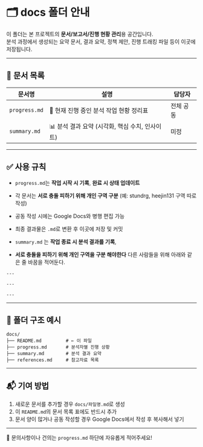# 🗂 docs 폴더 안내

이 폴더는 본 프로젝트의 **문서/보고서/진행 현황 관리**용 공간입니다.  
분석 과정에서 생성되는 요약 문서, 결과 요약, 정책 제안, 진행 트래킹 파일 등이 이곳에 저장됩니다.

---

## 📄 문서 목록

| 문서명         | 설명                                      | 담당자 |
|----------------|-------------------------------------------|--------|
| `progress.md`  | 📌 현재 진행 중인 분석 작업 현황 정리표          | 전체 공동 |
| `summary.md`   | 📊 분석 결과 요약 (시각화, 핵심 수치, 인사이트) | 미정    |

---

## ✅ 사용 규칙

- `progress.md`는 **작업 시작 시 기록**, **완료 시 상태 업데이트**
- 각 문서는 **서로 충돌 피하기 위해 개인 구역 구분** (예: stundrg, heejin131 구역 따로 작성)
- 공동 작성 시에는 Google Docs와 병행 편집 가능
- 최종 결과물은 `.md`로 변환 후 이곳에 저장 및 커밋

- `summary.md` 는 **작업 종료 시 분석 결과를 기록**,
- **서로 충돌을 피하기 위해 개인 구역을 구분 해야한다** 다른 사람들을 위해 아래와 같은 줄 바꿈을 적어둔다.
```
---

---

---

```


---

## 📁 폴더 구조 예시

```
docs/
├── README.md         # ← 이 파일
├── progress.md       # 분석자별 진행 상황
├── summary.md        # 분석 결과 요약
├── references.md     # 참고자료 목록
```

---

## 📬 기여 방법

1. 새로운 문서를 추가할 경우 `docs/파일명.md`로 생성
2. 이 `README.md`의 문서 목록 표에도 반드시 추가
3. 문서 양이 많거나 공동 작성할 경우 Google Docs에서 작성 후 복사해서 넣기

---

🔔 문의사항이나 건의는 `progress.md` 하단에 자유롭게 적어주세요!

